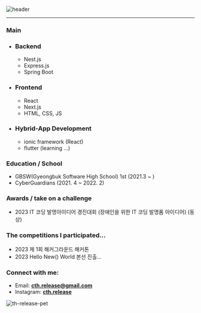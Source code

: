   ![header](https://capsule-render.vercel.app/api?type=waving&color=0:0000ff,100:fff&height=300&section=header&text=cth.release&fontSize=90&fontColor=fff)
  <hr/>
  <h3 align="left">Main</h3>
  <div align="left">
    <ul>
      <li>
        <h3>Backend</h3>
        <ul>
          <li>Nest.js</li>
          <li>Express.js</li>
          <li>Spring Boot</li>
        </ul>
      </li>
      <li>
        <h3>Frontend</h3>
        <ul>
          <li>React</li>
          <li>Next.js</li>
          <li>HTML, CSS, JS</li>
        </ul>
      </li>
      <li>
        <h3>Hybrid-App Development</h3>
        <ul>
          <li>ionic framework (React)</li>
          <li>flutter (learning ...)</li>
        </ul>
      </li>
    </ul>
  </div>
  
  <h3 align="left">Education / School</h3>
  <p align="left">
    <ul>
      <li>GBSW(Gyeongbuk Software High School) 1st (2021.3 ~ )</li>
      <li>CyberGuardians (2021. 4 ~ 2022. 2)</li>
    </ul>
  </p>
  
  <h3 align="left">Awards / take on a challenge</h3>
  <p align="left">
    <ul>
      <li>2023 IT 코딩 발명아이디어 경진대회 (장애인을 위한 IT 코딩 발명품 아이디어) (동상)</li>
    </ul>
  </p>
  <h3 align="left">The competitions I participated...</h3>
  <p align="left">
    <ul>
      <li>2023 제 1회 해커그라운드 해커톤</li>
      <li>2023 Hello New() World 본선 진출...</li>
    </ul>
  </p>
  <h3 align="left">Connect with me:</h3>
  <p align="left">
    <ul>
      <li>
        Email: <a href="mailto: cth.release@gmail.com"><b>cth.release@gmail.com</b></a>
      </li>
      <li>
        Instagram: <a href="https://www.instagram.com/cth.release"><b>cth.release</b></a>
      </li>
    </ul>
  </p>
  
![th-release-pet](https://github.com/th-release/th-release/assets/84012697/4fa7e4d6-3531-4d7d-867a-79b5d64cec19)
